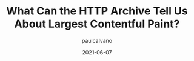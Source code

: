 ---
author: paulcalvano
date: 2021-06-07
layout: post.njk
tags:
  - performance
target_url: https://paulcalvano.com/2021-06-07-lcp-httparchive/
title: What Can the HTTP Archive Tell Us About Largest Contentful Paint?
---